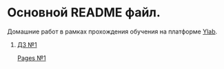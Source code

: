 # Основной README файл.

Домашние работ в рамках прохождения обучения на платформе [Ylab](https://learning-platform-dev.ylab.website/). 

1. [ДЗ №1](https://github.com/evgeniyaboychenko/lab/tree/master/HW1) 
	
	[Pages №1](https://evgeniyaboychenko.github.io/lab/) 

